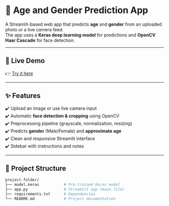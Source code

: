 # 👤 Age and Gender Prediction App  

A Streamlit-based web app that predicts **age** and **gender** from an uploaded photo or a live camera feed.  
The app uses a **Keras deep learning model** for predictions and **OpenCV Haar Cascade** for face detection.  


---

## 📌 Live Demo  
👉 [Try it here](https://your-live-demo-link.com)  

---

## ✨ Features  
✔️ Upload an image or use live camera input  
✔️ Automatic **face detection & cropping** using OpenCV  
✔️ Preprocessing pipeline (grayscale, normalization, resizing)  
✔️ Predicts **gender** (Male/Female) and **approximate age**  
✔️ Clean and responsive Streamlit interface  
✔️ Sidebar with instructions and notes  

---

## 📂 Project Structure  

```bash
project-folder/
├── model.keras           # Pre-trained Keras model
├── app.py                # Streamlit app (main file)
├── requirements.txt      # Dependencies
└── README.md             # Project documentation
